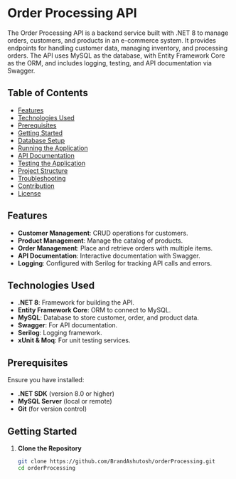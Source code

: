 # Order Processing API

The Order Processing API is a backend service built with .NET 8 to manage orders, customers, and products in an e-commerce system. It provides endpoints for handling customer data, managing inventory, and processing orders. The API uses MySQL as the database, with Entity Framework Core as the ORM, and includes logging, testing, and API documentation via Swagger.

## Table of Contents

- [Features](#features)
- [Technologies Used](#technologies-used)
- [Prerequisites](#prerequisites)
- [Getting Started](#getting-started)
- [Database Setup](#database-setup)
- [Running the Application](#running-the-application)
- [API Documentation](#api-documentation)
- [Testing the Application](#testing-the-application)
- [Project Structure](#project-structure)
- [Troubleshooting](#troubleshooting)
- [Contribution](#contribution)
- [License](#license)

## Features

- **Customer Management**: CRUD operations for customers.
- **Product Management**: Manage the catalog of products.
- **Order Management**: Place and retrieve orders with multiple items.
- **API Documentation**: Interactive documentation with Swagger.
- **Logging**: Configured with Serilog for tracking API calls and errors.

## Technologies Used

- **.NET 8**: Framework for building the API.
- **Entity Framework Core**: ORM to connect to MySQL.
- **MySQL**: Database to store customer, order, and product data.
- **Swagger**: For API documentation.
- **Serilog**: Logging framework.
- **xUnit & Moq**: For unit testing services.

## Prerequisites

Ensure you have installed:

- **.NET SDK** (version 8.0 or higher)
- **MySQL Server** (local or remote)
- **Git** (for version control)

## Getting Started

1. **Clone the Repository**

   ```bash
   git clone https://github.com/BrandAshutosh/orderProcessing.git
   cd orderProcessing